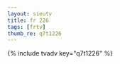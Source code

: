 ```yaml
--- 
layout: sieutv
title: fr 226
tags: [frtv]
thumb_re: q7t1226
---
```

{% include tvadv key="q7t1226" %} 

